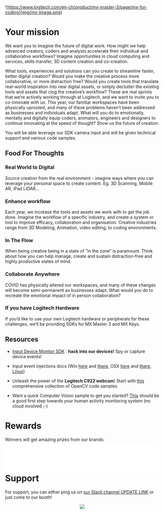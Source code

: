 ![https://www.logitech.com/en-ch/product/mx-master-3/page/mx-for-coding](img/mx-Image.png)

# Your mission

We want you to imagine the future of digital work. How might we help advanced creators, coders and analysts accelerate their individual and collaborative workflows? Imagine opportunities in cloud computing and services, skills transfer, 3D content creation and co-creation.

What tools, experiences and solutions can you create to streamline faster, better digital creation? Would you make the creative process more collaborative, or more distraction free? Would you create tools that translate real-world inspiration into new digital assets, or simply declutter the existing tools and assets that clog the creative’s workflow?
These are real sprints that we’re actively working through at Logitech, and we want to invite you to co-innovate with us.
This year, our familiar workspaces have been physically uprooted, and many of these problems haven’t been addressed as businesses and individuals adapt. What will you do to emotionally, mentally and digitally equip coders, animators, engineers and designers to continue innovating at the speed of thought? Show us the future of creation.

You will be able leverage our SDK camera input and will be given technical support and various code samples.

## Food For Thoughts

### Real World to Digital

Source creation from the real environment - imagine ways where you can leverage your personal space to create content.
Eg. 3D Scanning, Mobile AR, iPad LIDAR…

### Enhance workflow

Each year, we increase the tools and assets we work with to get the job done. Imagine the workflow of a specific industry, and create a system or tool to improve efficacy, collaboration and organisation.
Creative industries range from 3D Modeling, Animation, video editing, to coding environments.

### In The Flow

When being creative being in a state of “in the zone” is paramount. Think about how you can help manage, create and sustain distraction-free and highly productive states of mind. 

### Collaborate Anywhere

COVID has physically altered our workspaces, and many of these changes will become semi-permanent as businesses adapt. What would you do to recreate the emotional impact of in person collaboration?

### If you have Logitech Hardware

If you’d like to use your own Logitech hardware or peripherals for these challenges, we’ll be providing SDKs for MX Master 3 and MX Keys.

## Resources

* [Input Device Monitor SDK](./devmon/) : **hack into our devices!** Spy or capture device events!

* Input event injections docs (Win [here](https://msdn.microsoft.com/fr-fr/library/windows/desktop/ms646304(v=vs.85).aspx) and [there](https://msdn.microsoft.com/en-us/library/windows/desktop/ms646310(v=vs.85).aspx), OSX [here](https://developer.apple.com/documentation/coregraphics/1456564-cgeventcreatekeyboardevent) and [there](https://developer.apple.com/documentation/coregraphics/1456527-cgeventpost), [Linux](https://www.kernel.org/doc/html/v4.12/input/uinput.html))

* Unleash the power of the **Logitech C922 webcam**! Start with [this](https://github.com/spmallick/learnopencv) comprehensive collection of OpenCV code samples

* Want a quick Computer Vision sample to get you started? [This](./cv) should be a good first step towards your human activity monitoring system (no cloud involved ;-)

# Rewards

Winners will get amazing prizes from our brands:
<img src="img/Logitech Multibrand Horizontal Print White.png" style="float:right;margin-left:10px">

# Support

For support, you can either ping us on [our Slack channel UPDATE LINK]() or just come to our booth!

<div style="text-align:center">
    <a href="https://www.logitech.com"><img src="img/logitech.png" style="max-width: 25%"></a>
</div>
